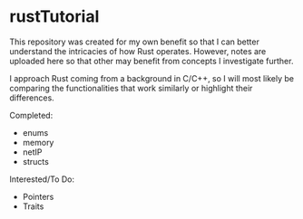 # rustTutorial

This repository was created for my own benefit so that I can better understand the intricacies of how Rust operates.
However, notes are uploaded here so that other may benefit from concepts I investigate further.

I approach Rust coming from a background in C/C++, so I will most likely be comparing the functionalities that work similarly
or highlight their differences.

Completed:
  * enums
  * memory
  * netIP
  * structs
  
Interested/To Do:
  * Pointers
  * Traits

